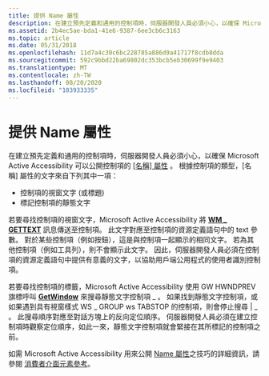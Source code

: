 ```yaml
---
title: 提供 Name 屬性
description: 在建立預先定義和通用的控制項時，伺服器開發人員必須小心，以確保 Microsoft Active Accessibility 可以公開控制項的 [名稱] 屬性。
ms.assetid: 2b4ec5ae-bda1-41e6-9387-6ee3cb6c3163
ms.topic: article
ms.date: 05/31/2018
ms.openlocfilehash: 11d7a4c30c6bc228785a886d9a41717f8cdb8dda
ms.sourcegitcommit: 592c9bbd22ba69802dc353bcb5eb30699f9e9403
ms.translationtype: MT
ms.contentlocale: zh-TW
ms.lasthandoff: 08/20/2020
ms.locfileid: "103933335"
---
```

# <a name="providing-the-name-property"></a>提供 Name 屬性

在建立預先定義和通用的控制項時，伺服器開發人員必須小心，以確保 Microsoft Active Accessibility 可以公開控制項的 [ [名稱] 屬性](name-property.md) 。 根據控制項的類型，[名稱] 屬性的文字來自下列其中一項：

-   控制項的視窗文字 (或標題) 
-   標記控制項的靜態文字

若要尋找控制項的視窗文字，Microsoft Active Accessibility 將 [**WM \_ GETTEXT**](/windows/desktop/winmsg/wm-gettext) 訊息傳送至控制項。 此文字對應至控制項的資源定義語句中的 text 參數。 對於某些控制項（例如按鈕），這是與控制項一起顯示的相同文字。 若為其他控制項（例如工具列），則不會顯示此文字。 因此，伺服器開發人員必須在控制項的資源定義語句中提供有意義的文字，以協助用戶端公用程式的使用者識別控制項。

若要尋找控制項的標籤，Microsoft Active Accessibility 使用 GW HWNDPREV 旗標呼叫 [**GetWindow**](/windows/desktop/api/winuser/nf-winuser-getwindow) 來搜尋靜態文字控制項 \_ 。 如果找到靜態文字控制項，或如果遇到具有視窗樣式 WS \_ GROUP ws TABSTOP 的控制項，則會停止搜尋 \| \_ 。 此搜尋順序對應至對話方塊上的反向定位順序。 伺服器開發人員必須在建立控制項時觀察定位順序，如此一來，靜態文字控制項就會緊接在其所標記的控制項之前。

如需 Microsoft Active Accessibility 用來公開 [Name 屬性](name-property.md)之技巧的詳細資訊，請參閱 [消費者介面元素參考](user-interface-element-reference.md)。

 

 